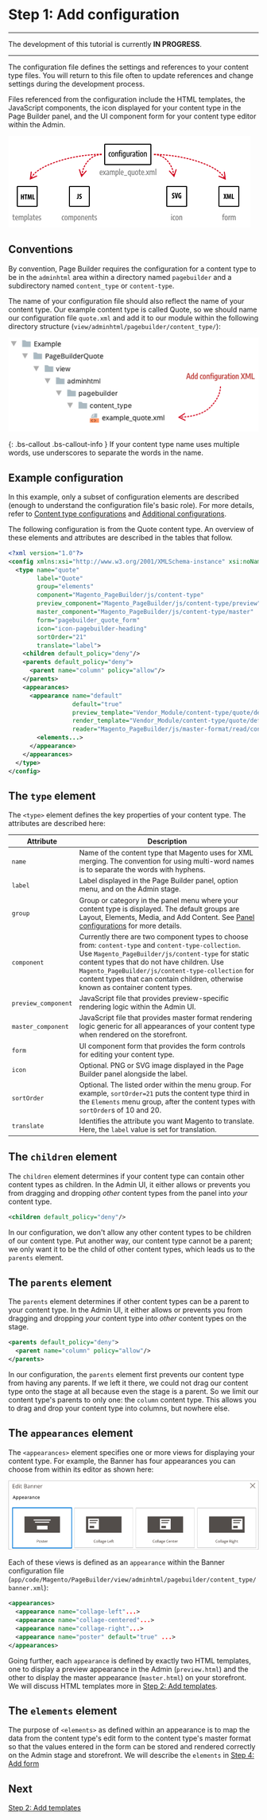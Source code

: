 # Step 1: Add configuration

***
The development of this tutorial is currently **IN PROGRESS**.

***

The configuration file defines the settings and references to your content type files. You will return to this file often to update references and change settings during the development process. 

Files referenced from the configuration include the HTML templates, the JavaScript components, the icon displayed for your content type in the Page Builder panel, and the UI component form for your content type editor within the Admin.

![configuration-hub](../images/configuration-hub.png)

## Conventions

By convention, Page Builder requires the configuration for a content type to be in the `adminhtml` area within a directory named `pagebuilder` and a subdirectory named `content_type` or `content-type`.

The name of your configuration file should also reflect the name of your content type. Our example content type is called Quote, so we should name our configuration file `quote.xml` and add it to our module within the following directory structure (`view/adminhtml/pagebuilder/content_type/`):

![Create config file](../images/step1-add-config-file.png)

{: .bs-callout .bs-callout-info }
If your content type name uses multiple words, use underscores to separate the words in the name.

## Example configuration

In this example, only a subset of configuration elements are described (enough to understand the configuration file's basic role). For more details, refer to [Content type configurations](../configurations/content-type-configuration.md) and [Additional configurations](../configurations/additional-configurations.md).


The following configuration is from the Quote content type. An overview of these elements and attributes are described in the tables that follow.

```xml
<?xml version="1.0"?>
<config xmlns:xsi="http://www.w3.org/2001/XMLSchema-instance" xsi:noNamespaceSchemaLocation="urn:magento:module:Magento_PageBuilder:etc/content_type.xsd">
  <type name="quote"
        label="Quote"
        group="elements"
        component="Magento_PageBuilder/js/content-type"
        preview_component="Magento_PageBuilder/js/content-type/preview"
        master_component="Magento_PageBuilder/js/content-type/master"
        form="pagebuilder_quote_form"
        icon="icon-pagebuilder-heading"
        sortOrder="21"
        translate="label">
    <children default_policy="deny"/>
    <parents default_policy="deny">
      <parent name="column" policy="allow"/>
    </parents>
    <appearances>
      <appearance name="default"
                  default="true"
                  preview_template="Vendor_Module/content-type/quote/default/preview"
                  render_template="Vendor_Module/content-type/quote/default/master"
                  reader="Magento_PageBuilder/js/master-format/read/configurable">
        <elements...>
      </appearance>
    </appearances>
  </type>
</config>
```

## The `type` element

The `<type>` element defines the key properties of your content type. The attributes are described here:

| Attribute           | Description                                                                                                                                                                                                                                                                                                                                       |
|---------------------|---------------------------------------------------------------------------------------------------------------------------------------------------------------------------------------------------------------------------------------------------------------------------------------------------------------------------------------------------|
| `name`              | Name of the content type that Magento uses for XML merging. The convention for using multi-word names is to separate the words with hyphens.                                                                                                                                                                                                      |
| `label`             | Label displayed in the Page Builder panel, option menu, and on the Admin stage.                                                                                                                                                                                                                                                                   |
| `group`             | Group or category in the panel menu where your content type is displayed. The default groups are Layout, Elements, Media, and Add Content. See [Panel configurations](../configurations/panel-configurations.md) for more details.                                                                                                                |
| `component`         | Currently there are two component types to choose from: `content-type` and `content-type-collection`. Use `Magento_PageBuilder/js/content-type` for static content types that do not have children. Use `Magento_PageBuilder/js/content-type-collection` for content types that can contain children, otherwise known as container content types. |
| `preview_component` | JavaScript file that provides preview-specific rendering logic within the Admin UI.                                                                                                                                                                                                                                                               |
| `master_component`  | JavaScript file that provides master format rendering logic generic for all appearances of your content type when rendered on the storefront.                                                                                                                                                                                                     |
| `form`              | UI component form that provides the form controls for editing your content type.                                                                                                                                                                                                                                                                  |
| `icon`              | Optional. PNG or SVG image displayed in the Page Builder panel alongside the label.                                                                                                                                                                                                                                                               |
| `sortOrder`         | Optional. The listed order within the menu group. For example, `sortOrder=21` puts the content type third in the `Elements` menu group, after the content types with `sortOrder`s of 10 and 20. |
| `translate`         | Identifies the attribute you want Magento to translate. Here, the `label` value is set for translation.                                                                                                                                                                                                                                           |


## The  `children` element

The `children` element determines if your content type can contain other content types as children. In the Admin UI, it either allows or prevents you from dragging and dropping *other* content types from the panel into *your* content type. 

```xml
<children default_policy="deny"/>
```

In our configuration, we don't allow any other content types to be children of our content type. Put another way, our content type cannot be a parent; we only want it to be the child of other content types, which leads us to the `parents` element.

## The `parents` element

The `parents` element determines if other content types can be a parent to your content type. In the Admin UI, it either allows or prevents you from dragging and dropping *your* content type into *other* content types on the stage.

```xml
<parents default_policy="deny">
  <parent name="column" policy="allow"/>
</parents>
```

In our configuration, the `parents` element first prevents our content type from having any parents. If we left it there, we could not drag our content type onto the stage at all because even the stage is a parent. So we limit our content type's parents to only one: the `column` content type. This allows you to drag and drop your content type into columns, but nowhere else.

## The `appearances` element

The `<appearances>` element specifies one or more views for displaying your content type. For example, the Banner has four appearances you can choose from within its editor as shown here:

![banner-appearances](../images/banner-appearances.png)

Each of these views is defined as an `appearance` within the Banner configuration file (`app/code/Magento/PageBuilder/view/adminhtml/pagebuilder/content_type/banner.xml`):

```xml
<appearances>
  <appearance name="collage-left"...>
  <appearance name="collage-centered"...>
  <appearance name="collage-right"...>
  <appearance name="poster" default="true" ...>
</appearances>
```

Going further, each `appearance` is defined by exactly two HTML templates, one to display a preview appearance in the Admin (`preview.html`) and the other to display the master appearance (`master.html`) on your storefront. We will discuss HTML templates more in [Step 2: Add templates](step-2-add-templates.md).

## The `elements` element

The purpose of `<elements>` as defined within an appearance is to map the data from the content type's edit form to the content type's master format so that the values entered in the form can be stored and rendered correctly on the Admin stage and storefront. We will describe the `elements` in [Step 4: Add form](step-4-add-form.md)

## Next

[Step 2: Add templates](step-2-add-templates.md)

